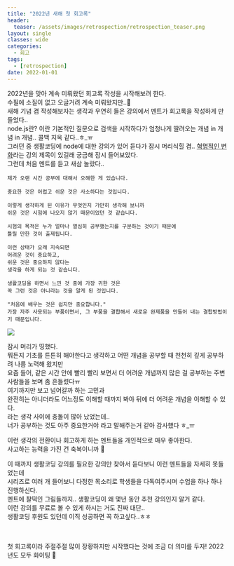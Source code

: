 ```yaml
---
title: "2022년 새해 첫 회고록"
header:
  teaser: /assets/images/retrospection/retrospection_teaser.png
layout: single
classes: wide
categories:
  - 회고
tags:
  - [retrospection]
date: 2022-01-01
---
```


2022년을 맞아 계속 미뤄왔던 회고록 작성을 시작해보려 한다.  
수필에 소질이 없고 오글거려 계속 미뤄왔지만..🥲  
새해 기념 겸 작성해보자는 생각과 우연히 들은 강의에서 멘트가 회고록을 작성하게 만들었다..  
node.js란? 이란 기본적인 질문으로 검색을 시작하다가 엄청나게 딸려오는 개념 in 개념 in 개념.. 콜백 지옥 같다..ㅎ_ㅠ  
그러던 중 생활코딩에 node에 대한 강의가 있어 듣다가 잠시 머리식힐 겸.. <a href="https://opentutorials.org/course/3084/18400">혁명적인 변화</a>라는 강의 제목이 있길래 궁금해 잠시 들어보았다.  
그런데 처음 멘트를 듣고 새삼 놀랐다..  
```
제가 오랜 시간 공부에 대해서 오해한 게 있습니다.

중요한 것은 어렵고 쉬운 것은 사소하다는 것입니다.

이렇게 생각하게 된 이유가 무엇인지 가만히 생각해 보니까
쉬운 것은 시험에 나오지 않기 때문이었던 것 같습니다.

시험의 목적은 누가 얼마나 열심히 공부했는지를 구분하는 것이기 때문에
틀릴 만한 것이 출제됩니다.

이런 상태가 오래 지속되면
어려운 것이 중요하고,
쉬운 것은 중요하지 않다는
생각을 하게 되는 것 같습니다.

생활코딩을 하면서 느낀 것 중에 가장 귀한 것은
꼭 그런 것은 아니라는 것을 알게 된 것입니다.

"처음에 배우는 것은 쉽지만 중요합니다."
가장 자주 사용되는 부품이면서, 그 부품을 결합해서 새로운 완제품을 만들어 내는 결합방법이기 때문입니다.
```
<img src='{{ "/assets/images/retrospection/2022-01-01-retrospection_1.jpeg" | relative_url }}' />

잠시 머리가 띵했다.  
뭐든지 기초를 튼튼히 해야한다고 생각하고 어떤 개념을 공부할 때 천천히 깊게 공부하려 나름 노력해 왔지만  
요즘 들어, 같은 시간 안에 빨리 빨리 보면서 더 어려운 개념까지 많은 걸 공부하는 주변 사람들을 보며 좀 흔들렸다ㅠ  
여기까지만 보고 넘어갈까 하는 고민과  
완전히는 아니더라도 어느정도 이해할 때까지 봐야 뒤에 더 어려운 개념을 이해할 수 있다.  
라는 생각 사이에 충돌이 많아 났었는데..  
너가 공부하는 것도 아주 중요한거야 라고 말해주는거 같아 감사했다 ㅎ_ㅠ  
  
이런 생각의 전환이나 회고하게 하는 멘트들을 개인적으로 매우 좋아한다.  
사고하는 능력을 가진 건 축복이니까 🙂  
  
이 때까지 생활코딩 강의를 필요한 강의만 찾아서 듣다보니 이런 멘트들을 자세히 못들었는데  
시리즈로 여러 개 들어보니 다정한 목소리로 학생들을 다독여주시며 수업을 하나 하나 진행하신다.  
멘트에 찰떡인 그림들까지.. 생활코딩이 왜 몇년 동안 추천 강의인지 알거 같다.  
이런 강의를 무료로 볼 수 있게 하시는 거도 진짜 대단..  
생활코딩 후원도 있던데 이직 성공하면 꼭 하고싶다..ㅎㅎ
  
<br>
<br>
첫 회고록이라 주절주절 많이 장황하지만 시작했다는 것에 조금 더 의미를 두자!  
2022년도 모두 화이팅 🥳